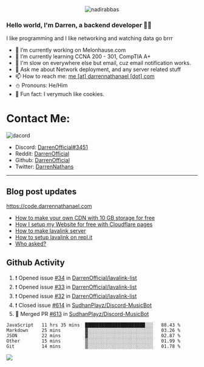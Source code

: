 <p align="center"> <img src="https://komarev.com/ghpvc/?username=DarrenOfficial&label=Profile%20views&color=0e75b6&style=flat" alt="nadirabbas" /> </p>

### Hello world, I'm Darren, a backend developer 👨‍💻
I like programming and I like networking and watching data go brrr



- 🔭 I’m currently working on Melonhause.com 
- 🌴 I’m currently learning CCNA 200 - 301, CompTIA A+ 
- 🚀 I'm slow on everywhere else but email, cuz email notification works.
- 💬 Ask me about Network deployment, and any server related stuff 
- 📫 How to reach me: [me [at] darrennathanael [dot] com](mailto:me@darrennathanael.com) 
- ⛄️ Pronouns: He/Him 
- 🍪 Fun fact: I verymuch like cookies. 


# Contact Me:

![dacord](https://discord.c99.nl/widget/theme-4/508296903960821771.png)

- Discord: [DarrenOfficial#3451](https://discord.com/users/508296903960821771)
- Reddit: [DarrenOfficial](https://reddit.com/u/DarrenOfficiallol)
- Github: [DarrenOfficial](https://github.com/DarrenOfficial)
- Twitter: [DarrenNathans](https://twitter.com/DarrenNathans)


---
## Blog post updates
https://code.darrennathanael.com
<!-- BLOG-POST-LIST:START -->
- [How to make your own CDN with 10 GB storage for free](https://code.darrennathanael.com/how-to-make-your-own-cdn-with-10-gb-storage-for-free)
- [How I setup my Website for free with Cloudflare pages](https://code.darrennathanael.com/how-i-setup-my-website-for-free-with-cloudflare-pages)
- [How to make lavalink server](https://code.darrennathanael.com/how-to-lavalink)
- [How to setup lavalink on repl.it](https://code.darrennathanael.com/how-to-setup-lavalink-on-replit)
- [Who asked?](https://code.darrennathanael.com/who-asked)
<!-- BLOG-POST-LIST:END -->


## Github Activity
<!--START_SECTION:activity-->
1. ❗️ Opened issue [#34](https://github.com/DarrenOfficial/lavalink-list/issues/34) in [DarrenOfficial/lavalink-list](https://github.com/DarrenOfficial/lavalink-list)
2. ❗️ Opened issue [#33](https://github.com/DarrenOfficial/lavalink-list/issues/33) in [DarrenOfficial/lavalink-list](https://github.com/DarrenOfficial/lavalink-list)
3. ❗️ Opened issue [#32](https://github.com/DarrenOfficial/lavalink-list/issues/32) in [DarrenOfficial/lavalink-list](https://github.com/DarrenOfficial/lavalink-list)
4. ❗️ Closed issue [#614](https://github.com/SudhanPlayz/Discord-MusicBot/issues/614) in [SudhanPlayz/Discord-MusicBot](https://github.com/SudhanPlayz/Discord-MusicBot)
5. 🎉 Merged PR [#613](https://github.com/SudhanPlayz/Discord-MusicBot/pull/613) in [SudhanPlayz/Discord-MusicBot](https://github.com/SudhanPlayz/Discord-MusicBot)
<!--END_SECTION:activity-->


<!--START_SECTION:waka-->
```text
JavaScript   11 hrs 35 mins  ██████████████████████░░░   88.43 % 
Markdown     25 mins         ▓░░░░░░░░░░░░░░░░░░░░░░░░   03.26 % 
JSON         22 mins         ▓░░░░░░░░░░░░░░░░░░░░░░░░   02.87 % 
Other        15 mins         ▒░░░░░░░░░░░░░░░░░░░░░░░░   01.99 % 
Git          14 mins         ▒░░░░░░░░░░░░░░░░░░░░░░░░   01.78 % 
```
<!--END_SECTION:waka-->

<img src="https://activity-graph.herokuapp.com/graph?username=DarrenOfficial&bg_color=202020&color=ffffff&line=4f8cc9&point=ffffff&area=true&hide_border=true"/>
